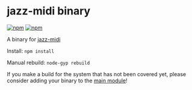 # jazz-midi binary

[![npm](https://img.shields.io/npm/v/jazz-midi.svg)](https://www.npmjs.com/package/jazz-midi)
[![npm](https://img.shields.io/npm/dt/jazz-midi.svg)](https://www.npmjs.com/package/jazz-midi)

A binary for [jazz-midi](https://www.npmjs.com/package/jazz-midi)

Install: `npm install`

Manual rebuild: `node-gyp rebuild`

If you make a build for the system that has not been covered yet,
please consider adding your binary to the [main module](https://github.com/jazz-soft/jazz-midi/tree/master/node)!
